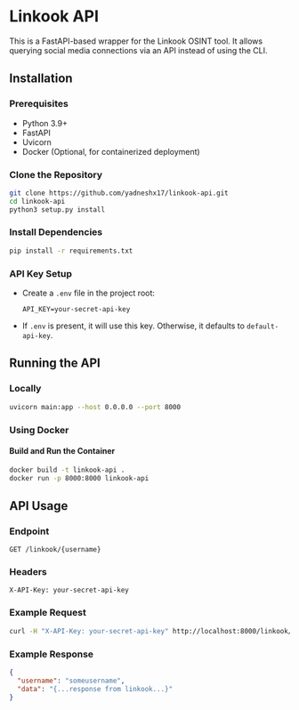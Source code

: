 # Linkook API

This is a FastAPI-based wrapper for the Linkook OSINT tool. It allows querying social media connections via an API instead of using the CLI.

## Installation

### Prerequisites
- Python 3.9+
- FastAPI
- Uvicorn
- Docker (Optional, for containerized deployment)

### Clone the Repository
```bash
git clone https://github.com/yadneshx17/linkook-api.git
cd linkook-api
python3 setup.py install
```

### Install Dependencies
```bash
pip install -r requirements.txt
```

### API Key Setup
- Create a `.env` file in the project root:
  ```
  API_KEY=your-secret-api-key
  ```
- If `.env` is present, it will use this key. Otherwise, it defaults to `default-api-key`.

## Running the API
### Locally
```bash
uvicorn main:app --host 0.0.0.0 --port 8000
```

### Using Docker
#### Build and Run the Container
```bash
docker build -t linkook-api .
docker run -p 8000:8000 linkook-api
```

## API Usage
### Endpoint
```
GET /linkook/{username}
```

### Headers
```
X-API-Key: your-secret-api-key
```

### Example Request
```bash
curl -H "X-API-Key: your-secret-api-key" http://localhost:8000/linkook/someusername
```

### Example Response
```json
{
  "username": "someusername",
  "data": "{...response from linkook...}"
}
```
